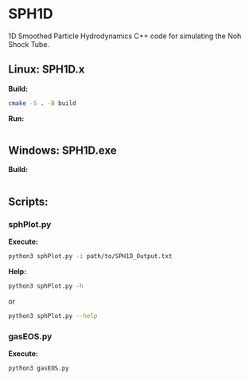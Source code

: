# SPH1D
1D Smoothed Particle Hydrodynamics C++ code for simulating the Noh Shock Tube.

## Linux: SPH1D.x

**Build:**
```bash
cmake -S . -B build
```
**Run:**
```bash
```

## Windows: SPH1D.exe

**Build:**
```powershell
```

## Scripts:

### sphPlot.py

**Execute:**
```bash
python3 sphPlot.py -i path/to/SPH1D_Output.txt
```
**Help:**
```bash
python3 sphPlot.py -h
```
or
```bash
python3 sphPlot.py --help
```

### gasEOS.py
**Execute:**
```bash
python3 gasEOS.py
```
